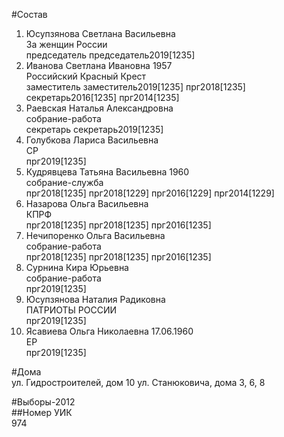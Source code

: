 #Состав  
1. Юсупзянова Светлана Васильевна  
    За женщин России  
    председатель председатель2019[1235]  
2. Иванова Светлана Ивановна 1957  
    Российский Красный Крест  
    заместитель заместитель2019[1235] прг2018[1235] секретарь2016[1235] прг2014[1235]  
3. Раевская Наталья Александровна  
    собрание-работа  
    секретарь секретарь2019[1235]  
4. Голубкова Лариса Васильевна  
    СР  
    прг2019[1235]  
5. Кудрявцева Татьяна Васильевна 1960  
    собрание-служба  
    прг2018[1235] прг2018[1229] прг2016[1229] прг2014[1229]  
6. Назарова Ольга Васильевна  
    КПРФ  
    прг2018[1235] прг2018[1235] прг2016[1235]  
7. Нечипоренко Ольга Васильевна  
    собрание-работа  
    прг2018[1235] прг2018[1235] прг2016[1235]  
8. Сурнина Кира Юрьевна  
    собрание-работа  
    прг2019[1235]  
9. Юсупзянова Наталия Радиковна  
    ПАТРИОТЫ РОССИИ  
    прг2019[1235]  
10. Ясавиева Ольга Николаевна 17.06.1960  
    ЕР  
    прг2019[1235]  
  
#Дома  
ул. Гидростроителей, дом 10 ул. Станюковича, дома 3, 6, 8  
  
#Выборы-2012  
##Номер УИК  
974  
